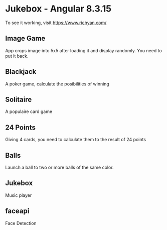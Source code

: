# Jukebox - Angular 8.3.15

To see it working, visit https://www.richyan.com/

## Image Game

App crops image into 5x5 after loading it and display randomly. You need to put it back.

## Blackjack

A poker game, calculate the posibilities of winning

## Solitaire

A populaire card game

## 24 Points

Giving 4 cards, you need to calculate them to the result of 24 points

## Balls

Launch a ball to two or more balls of the same color. 

## Jukebox

Music player

## faceapi

Face Detection
